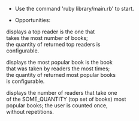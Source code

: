 * Use the command 'ruby library/main.rb' to start.
                                                         
* Opportunities:

 displays a top reader is the one that                   
              takes the most number of books;            
              the quantity of returned top readers is    
              configurable.
              
 displays the most popular book is the book              
            that was taken by readers the most times;    
            the quantity of returned most popular books  
            is configurable. 
            
 displays the number of readers that take one            
           of the SOME_QUANTITY (top set of books) most  
           popular books; the user is counted once,      
           without repetitions.                          
